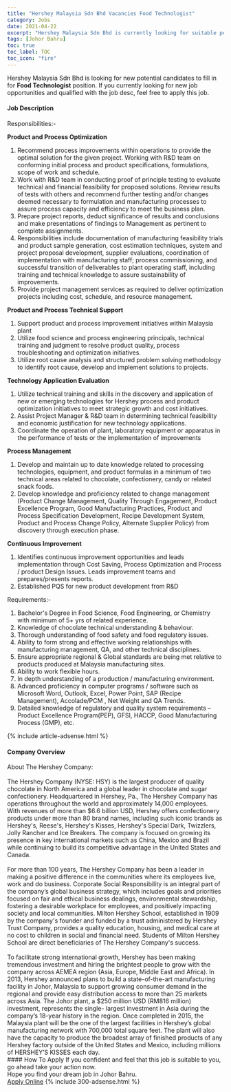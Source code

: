 ```yaml
---
title: "Hershey Malaysia Sdn Bhd Vacancies Food Technologist" 
category: Jobs 
date: 2021-04-22 
excerpt: "Hershey Malaysia Sdn Bhd is currently looking for suitable person to fill in the Food Technologist which based in Johor Bahru" 
tags: [Johor Bahru] 
toc: true 
toc_label: TOC 
toc_icon: "fire" 
--- 
```


<p>Hershey Malaysia Sdn Bhd is looking for new potential candidates to fill in for <b>Food Technologist</b> position. If you currently looking for new job opportunities and qualified with the job desc, feel free to apply this job.
</p><div><div><h4>Job Description</h4></div><div><div><span><div><p>Responsibilities:-</p><p><strong>Product and Process Optimization</strong></p><ol><li>Recommend process improvements within operations to provide the optimal solution for the given project. Working with R&amp;D team on conforming initial process and product specifications, formulations, scope of work and schedule.</li><li>Work with R&amp;D team in conducting proof of principle testing to evaluate technical and financial feasibility for proposed solutions. Review results of tests with others and recommend further testing and/or changes deemed necessary to formulation and manufacturing processes to assure process capacity and efficiency to meet the business plan.</li><li>Prepare project reports, deduct significance of results and conclusions and make presentations of findings to Management as pertinent to complete assignments.</li><li>Responsibilities include documentation of manufacturing feasibility trials and product sample generation, cost estimation techniques, system and project proposal development, supplier evaluations, coordination of implementation with manufacturing staff; process commissioning, and successful transition of deliverables to plant operating staff, including training and technical knowledge to assure sustainability of improvements.</li><li>Provide project management services as required to deliver optimization projects including cost, schedule, and resource management.</li></ol><p><strong>Product and Process Technical Support</strong></p><ol><li>Support product and process improvement initiatives within Malaysia plant</li><li>Utilize food science and process engineering principals, technical training and judgment to resolve product quality, process troubleshooting and optimization initiatives.</li><li>Utilize root cause analysis and structured problem solving methodology to identify root cause, develop and implement solutions to projects.</li></ol><p><strong>Technology Application Evaluation</strong></p><ol><li>Utilize technical training and skills in the discovery and application of new or emerging technologies for Hershey process and product optimization initiatives to meet strategic growth and cost initiatives.</li><li>Assist Project Manager &amp; R&amp;D team in determining technical feasibility and economic justification for new technology applications.</li><li>Coordinate the operation of plant, laboratory equipment or apparatus in the performance of tests or the implementation of improvements</li></ol><p><strong>Process Management</strong></p><ol><li>Develop and maintain up to date knowledge related to processing technologies, equipment, and product formulas in a minimum of two technical areas related to chocolate, confectionery, candy or related snack foods.</li><li>Develop knowledge and proficiency related to change management (Product Change Management, Quality Through Engagement, Product Excellence Program, Good Manufacturing Practices, Product and Process Specification Development, Recipe Development System, Product and Process Change Policy, Alternate Supplier Policy) from discovery through execution phase.</li></ol><p><strong>Continuous Improvement</strong></p><ol><li>Identifies continuous improvement opportunities and leads implementation through Cost Saving, Process Optimization and Process / product Design Issues. Leads improvement teams and prepares/presents reports.</li><li>Established PQS for new product development from R&amp;D</li></ol><p>Requirements:-</p><ol><li>Bachelor's Degree in Food Science, Food Engineering, or Chemistry with minimum of 5+ yrs of related experience.</li><li>Knowledge of chocolate technical understanding &amp; behaviour.</li><li>Thorough understanding of food safety and food regulatory issues.</li><li>Ability to form strong and effective working relationships with manufacturing management, QA, and other technical disciplines.</li><li>Ensure appropriate regional &amp; Global standards are being met relative to products produced at Malaysia manufacturing sites.</li><li>Ability to work flexible hours.</li><li>In depth understanding of a production / manufacturing environment.</li><li>Advanced proficiency in computer programs / software such as Microsoft Word, Outlook, Excel, Power Point, SAP (Recipe Management), Accolade/PCM , Net Weight and QA Trends.</li><li>Detailed knowledge of regulatory and quality system requirements &#8211; Product Excellence Program(PEP), GFSI, HACCP, Good Manufacturing Process (GMP), etc.</li></ol></div></span></div></div></div> 
{% include article-adsense.html %} 
<div><div><h4>Company Overview</h4></div><div><div><span><div><div>About The Hershey Company:<br>
<br>
The Hershey Company (NYSE: HSY) is the largest producer of quality chocolate in North America and a global leader in chocolate and sugar confectionery. Headquartered in Hershey, Pa., The Hershey Company has operations throughout the world and approximately 14,000 employees.<br>
With revenues of more than $6.6 billion USD, Hershey offers confectionery products under more than 80 brand names, including such iconic brands as Hershey's, Reese's, Hershey's Kisses, Hershey's Special Dark, Twizzlers, Jolly Rancher and Ice Breakers. The company is focused on growing its presence in key international markets such as China, Mexico and Brazil while continuing to build its competitive advantage in the United States and Canada.<br>
&#160;</div>
<div>For more than 100 years, The Hershey Company has been a leader in making a positive difference in the communities where its employees live, work and do business. Corporate Social Responsibility is an integral part of the company&#8217;s global business strategy, which includes goals and priorities focused on fair and ethical business dealings, environmental stewardship, fostering a desirable workplace for employees, and positively impacting society and local communities. Milton Hershey School, established in 1909 by the company's founder and funded by a trust administered by Hershey Trust Company, provides a quality education, housing, and medical care at no cost to children in social and financial need. Students of Milton Hershey School are direct beneficiaries of The Hershey Company's success.<br>
<br>
To facilitate strong international growth, Hershey has been making tremendous investment and hiring the brightest people to grow with the company across AEMEA region (Asia, Europe, Middle East and Africa). In 2013, Hershey announced plans to build a state-of-the-art manufacturing facility in Johor, Malaysia to support growing consumer demand in the regional and provide easy distribution access to more than 25 markets across Asia. The Johor plant, a $250 million USD (RM816 million) investment, represents the single- largest investment in Asia during the company&#8217;s 18-year history in the region. Once completed in 2015, the Malaysia plant will be the one of the largest facilities in Hershey&#8217;s global manufacturing network with 700,000 total square feet. The plant will also have the capacity to produce the broadest array of finished products of any Hershey factory outside of the United States and Mexico, including millions of HERSHEY&#8217;S KISSES each day.</div></div></span></div></div></div> 
#### How To Apply 
If you confident and feel that this job is suitable to you, go ahead take your action now. <br/> 
Hope you find your dream job in Johor Bahru. <br/> 
<a href="https://www.jobstreet.com.my/en/job/food-technologist-4544861?jobId=jobstreet-my-job-4544861&" class="btn btn--info" target="_blank" rel="nofollow noopenner">Apply Online</a> 
{% include 300-adsense.html %} 